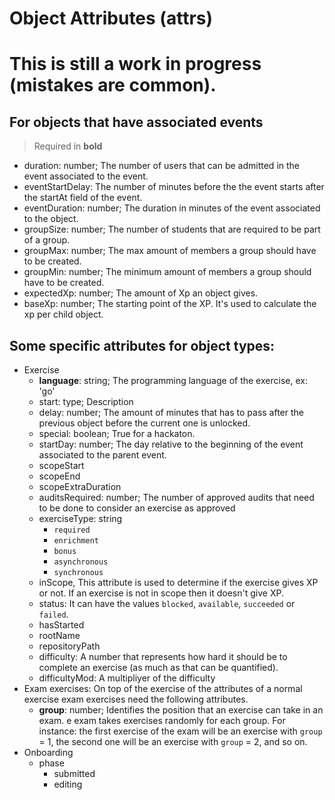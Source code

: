 # Object Attributes (attrs)

# This is still a work in progress (mistakes are common).

## For objects that have associated events
> Required in **bold**
- duration: number; The number of users that can be admitted in the event associated to the event.
- eventStartDelay: The number of minutes before the the event starts after the startAt field of the event.
- eventDuration: number; The duration in minutes of the event associated to the object.
- groupSize: number; The number of students that are required to be part of a group.
- groupMax: number; The max amount of members a group should have to be created.
- groupMin: number; The minimum amount of members a group should have to be created.
- expectedXp: number; The amount of Xp an object gives.
- baseXp: number; The starting point of the XP. It's used to calculate the xp per child object.

## Some specific attributes for object types:
- Exercise
  - **language**: string; The programming language of the exercise, ex: 'go'
  - start: type; Description
  - delay: number; The amount of minutes that has to pass after the previous object before the current one is unlocked.
  - special: boolean; True for a hackaton.
  - startDay: number; The day relative to the beginning of the event associated to the parent event.
  - scopeStart
  - scopeEnd
  - scopeExtraDuration
  - auditsRequired: number; The number of approved audits that need to be done to consider an exercise as approved
  - exerciseType: string
    - `required`
    - `enrichment`
    - `bonus`
    - `asynchronous`
    - `synchronous`
  - inScope, This attribute is used to determine if the exercise gives XP or not. If an exercise is not in scope then it doesn't give XP.
  - status: It can have the values `blocked`, `available`, `succeeded` or `failed`.
  - hasStarted
  - rootName
  - repositoryPath
  - difficulty: A number that represents how hard it should be to complete an exercise (as much as that can be quantified).
  - difficultyMod: A multipliyer of the difficulty
- Exam exercises:
On top of the exercise of the attributes of a normal exercise exam exercises need the following attributes.
    - **group**: number; Identifies the position that an exercise can take in an exam.
e exam takes exercises randomly for each group. For instance: the first exercise of the exam will be an exercise with `group` = 1, the second one will be an exercise with `group` = 2, and so on.
- Onboarding
  - phase
    - submitted
    - editing
